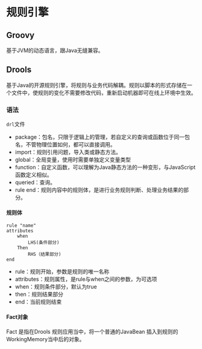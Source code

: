 # 规则引擎

## Groovy

基于JVM的动态语言，跟Java无缝兼容。



## Drools

基于Java的开源规则引擎，将规则与业务代码解耦。规则以脚本的形式存储在一个文件中，使规则的变化不需要修改代码，重新启动机器即可在线上环境中生效。

### 语法

`drl`文件

- package：包名，只限于逻辑上的管理，若自定义的查询或函数位于同一包名，不管物理位置如何，都可以直接调用。
- import：规则引用问题，导入类或静态方法。
- global：全局变量，使用时需要单独定义变量类型
- function：自定义函数，可以理解为Java静态方法的一种变形，与JavaScript函数定义相似。
- queried：查询。
- rule  end：规则内容中的规则体，是进行业务规则判断、处理业务结果的部分。

#### 规则体

```drl
rule "name"
attributes
    when
        LHS(条件部分)
    Then
        RHS（结果部分)
end
```

- rule：规则开始，参数是规则的唯一名称
- attributes：规则属性，是rule与when之间的参数，为可选项
- when：规则条件部分，默认为true
- then：规则结果部分
- end：当前规则结束

#### Fact对象

Fact 是指在Drools 规则应用当中，将一个普通的JavaBean 插入到规则的WorkingMemory当中后的对象。
